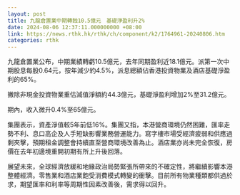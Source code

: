 ```yaml
---
layout: post
title: 九龍倉置業中期轉蝕10.5億元　基礎淨盈利升2%
date: 2024-08-06 12:37:11.000000000 +08:00
link: https://news.rthk.hk/rthk/ch/component/k2/1764961-20240806.htm
categories: rthk
---
```


九龍倉置業公布，中期業績轉虧10.5億元，去年同期盈利近18.1億元。派第一次中期股息每股0.64元，按年減少約4.5%，派息總額佔香港投資物業及酒店基礎淨盈利的65%。

撇除非現金投資物業重估減值淨額約44.3億元，基礎淨盈利增加2%至31.2億元。

期內，收入微升0.4%至65億元。

集團表示，資產淨值較5年前低16%。集團又指，本港營商環境仍然困難，匯率走勢不利、息口高企及人手短缺影響業務營運能力。寫字樓市場受經濟疲弱和供應過剩夾擊，預期租金調整會持續直至營商環境改善為止。酒店業亦尚未完全恢復，房價在去年初邊境重開初期有所上升後回落。

展望未來，全球經濟放緩和地緣政治局勢緊張所帶來的不確定性，將繼續影響本港整體經濟。零售業和酒店業飽受消費模式轉變的衝擊。目前所有物業種類都供過於求，期望匯率和利率等周期性因素改善後，需求得以回升。

